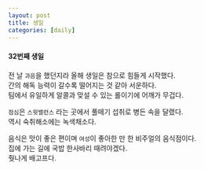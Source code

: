 ```yaml
---
layout: post
title: 생일
categories: [daily]
---
```


#### 32번째 생일

전 날 `과음`을 했던지라 올해 생일은 참으로 힘들게 시작했다.  
간의 해독 능력이 갈수록 떨어지는 것 같아 서운하다.  
팀에서 유일하게 알콜과 맞설 수 있는 롤이기에 어깨가 무겁다.  

`점심`은 `스윗밸런스` 라는 곳에서 풀떼기 섭취로 병든 속을 달랬다.  
역시 숙취해소에는 녹색채소다.  

음식은 맛이 좋은 편이며 `여성`이 좋아한 만 한 비주얼의 음식점이다.  
집에 가는 길에 국밥 한사바리 때려야겠다.  
줫나게 배고프다.  




